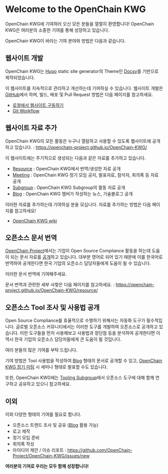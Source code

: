 # Welcome to the OpenChain KWG

OpenChain KWG에 기여하러 오신 모든 분들을 열렬히 환영합니다! OpenChain KWG은 여러분의 소중한 기여를 통해 성장하고 있습니다. 

OpenChain KWG이 바라는 기여 분야와 방법은 다음과 같습니다. 

## 웹사이트 개발

OpenChain KWG는 [Hugo](https://gohugo.io/) static site generator의 Theme인 [Docsy](https://www.docsy.dev/docs/)를 기반으로 제작되었습니다. 

이 웹사이트를 지속적으로 관리하고 개선하는데 기여하실 수 있습니다. 웹사이트 개발은 [GitHub](https://github.com/OpenChain-Project/OpenChain-KWG)에서 하며, 빌드, 배포 및 Pull Request 방법은 다음 페이지를 참고하세요. 

* [로컬에서 웹사이트 구동하기](https://github.com/OpenChain-Project/OpenChain-KWG/wiki/%EB%A1%9C%EC%BB%AC%EC%97%90%EC%84%9C-%EC%9B%B9%EC%82%AC%EC%9D%B4%ED%8A%B8-%EA%B5%AC%EB%8F%99%ED%95%98%EA%B8%B0)
* [Git Workflow](https://github.com/OpenChain-Project/OpenChain-KWG/wiki/Git-Workflow)


## 웹사이트 자료 추가

OpenChain KWG의 모든 활동은 누구나 열람하고 사용할 수 있도록 웹사이트에 공개하고 있습니다. : https://openchain-project.github.io/OpenChain-KWG/

이 웹사이트에는 주기적으로 생성되는 다음과 같은 자료를 추가하고 있습니다. 

* [Resource](https://openchain-project.github.io/OpenChain-KWG/resource/) : OpenChain KWG에서 번역/생성한 자료 공개
* [Meeting](https://openchain-project.github.io/OpenChain-KWG/meeting/) : OpenChain KWG 정기 모임 공지, 발표자료, 참석자, 회의록 등 자료 공개
* [Subgroup](https://openchain-project.github.io/OpenChain-KWG/subgroup/) : OpenChain KWG Subgroup의 활동 자료 공개
* [Blog](https://openchain-project.github.io/OpenChain-KWG/blog/) : OpenChain KWG 멤버가 작성하는 뉴스, 기술블로그 공개

이러한 자료를 추가하는데 기여하실 분을 모십니다. 자료를 추가하는 방법은 다음 페이지를 참고하세요!

* [OpenChain KWG wiki](https://github.com/OpenChain-Project/OpenChain-KWG/wiki)

## 오픈소스 문서 번역

[OpenChain Project](https://www.openchainproject.org/)에서는 기업이 Open Source Compliance 활동을 하는데 도움이 되는 문서 자료를 [공개](https://www.openchainproject.org/resources)하고 있습니다. 대부분 영어로 되어 있기 때문에 이를 한국어로 번역하여 공개한다면 한국 기업의 오픈소스 담당자들에게 도움이 될 수 있습니다. 

이러한 문서 번역에 기여해주세요. 

문서 번역과 관련한 세부 사핳은 다음 페이지를 참고하세요. : https://openchain-project.github.io/OpenChain-KWG/resource/

## 오픈소스 Tool 조사 및 사용법 공개

Open Source Compliance를 효율적으로 수행하기 위해서는 자동화 도구가 필수적입니다. 글로벌 오픈소스 커뮤니티에서는 이러한 도구를 개발하여 오픈소스로 공개하고 있습니다. 이런 도구들을 먼저 사용해보고 사용법과 장단점 등을 분석하여 공개한다면 이 역시 한국 기업의 오픈소스 담당자들에게 큰 도움이 될 것입니다. 

여러 분들의 많은 기여를 부탁 드립니다. 

기여 방법은 Tool 사용법을 작성하여 [Blog](https://openchain-project.github.io/OpenChain-KWG/blog/) 형태의 문서로 공개할 수 있고, [OpenChain KWG 정기 미팅](https://openchain-project.github.io/OpenChain-KWG/meeting/) 시 세미나 형태로 발표할 수도 있습니다. 

또한, OpenChain KWG에는 [Tooling Subgroup](https://openchain-project.github.io/OpenChain-KWG/subgroup/tooling/)에서 오픈소스 도구에 대해 함께 연구하고 공유하고 있으니 참고하세요. 

## 이외

이외 다양한 형태의 기여를 필요로 합니다. 

* 오픈소스 트렌드 조사 및 공유 ([Blog](https://openchain-project.github.io/OpenChain-KWG/blog/) 활용 가능)
* 로고 제작
* 정기 모임 준비
* 회의록 작성
* 아이디어 제안 / 이슈 리포트 : https://github.com/OpenChain-Project/OpenChain-KWG/issues/new


**여러분의 기여로 우리는 모두 함께 성장합니다!**
